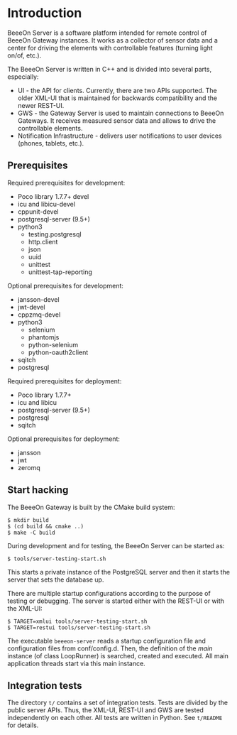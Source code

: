 # Introduction

BeeeOn Server is a software platform intended for remote control of BeeeOn Gateway
instances. It works as a collector of sensor data and a center for driving the
elements with controllable features (turning light on/of, etc.).

The BeeeOn Server is written in C++ and is divided into several parts,
especially:

* UI - the API for clients. Currently, there are two APIs supported. The older XML-UI
that is maintained for backwards compatibility and the newer REST-UI.
* GWS - the Gateway Server is used to maintain connections to BeeeOn Gateways. It
receives measured sensor data and allows to drive the controllable elements.
* Notification Infrastructure - delivers user notifications to user devices
(phones, tablets, etc.).

## Prerequisites

Required prerequisites for development:

* Poco library 1.7.7+ devel
* icu and libicu-devel
* cppunit-devel
* postgresql-server (9.5+)
* python3
  * testing.postgresql
  * http.client
  * json
  * uuid
  * unittest
  * unittest-tap-reporting

Optional prerequisites for development:

* jansson-devel
* jwt-devel
* cppzmq-devel
* python3
  * selenium
  * phantomjs
  * python-selenium
  * python-oauth2client
* sqitch
* postgresql

Required prerequisites for deployment:

* Poco library 1.7.7+
* icu and libicu
* postgresql-server (9.5+)
* postgresql
* sqitch

Optional prerequisites for deployment:

* jansson
* jwt
* zeromq

## Start hacking

The BeeeOn Gateway is built by the CMake build system:

```
$ mkdir build
$ (cd build && cmake ..)
$ make -C build
```

During development and for testing, the BeeeOn Server can be started as:

```
$ tools/server-testing-start.sh
```

This starts a private instance of the PostgreSQL server and then it starts the server
that sets the database up.

There are multiple startup configurations according to the purpose of testing or debugging.
The server is started either with the REST-UI or with the XML-UI:

```
$ TARGET=xmlui tools/server-testing-start.sh
$ TARGET=restui tools/server-testing-start.sh
```

The executable `beeeon-server` reads a startup configuration file and configuration
files from conf/config.d. Then, the definition of the _main_ instance (of class
LoopRunner) is searched, created and executed. All main application threads start
via this main instance.

## Integration tests

The directory `t/` contains a set of integration tests. Tests are divided by the public server APIs. Thus,
the XML-UI, REST-UI and GWS are tested independently on each other. All tests are written in Python.
See `t/README` for details.
